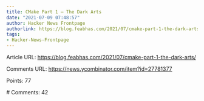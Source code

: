 ```yaml
---
title: CMake Part 1 – The Dark Arts
date: "2021-07-09 07:48:57"
author: Hacker News Frontpage
authorlink: https://blog.feabhas.com/2021/07/cmake-part-1-the-dark-arts/
tags:
- Hacker-News-Frontpage
---
```


<p>Article URL: <a href="https://blog.feabhas.com/2021/07/cmake-part-1-the-dark-arts/">https://blog.feabhas.com/2021/07/cmake-part-1-the-dark-arts/</a></p>
<p>Comments URL: <a href="https://news.ycombinator.com/item?id=27781377">https://news.ycombinator.com/item?id=27781377</a></p>
<p>Points: 77</p>
<p># Comments: 42</p>
